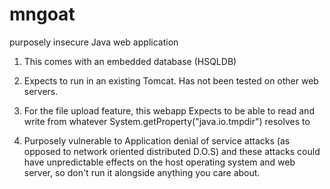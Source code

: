 # mngoat
purposely insecure Java web application

1) This comes with an embedded database (HSQLDB)

2) Expects to run in an existing Tomcat.  Has not been tested on other web servers.

3) For the file upload feature, this webapp Expects to be able to read and write from whatever System.getProperty("java.io.tmpdir") resolves to 

4) Purposely vulnerable to Application denial of service attacks (as opposed to network oriented distributed D.O.S) and these attacks could have unpredictable effects on the host operating system and web server, so don't run it alongside anything you care about. 

